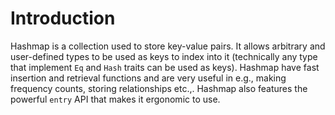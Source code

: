 # Introduction

Hashmap is a collection used to store key-value pairs. It allows arbitrary and user-defined types to be used as keys to index into it (technically any type that implement `Eq` and `Hash` traits can be used as keys). Hashmap have fast insertion and retrieval functions and are very useful in e.g., making frequency counts, storing relationships etc.,. Hashmap also features the powerful `entry` API that makes it ergonomic to use.
